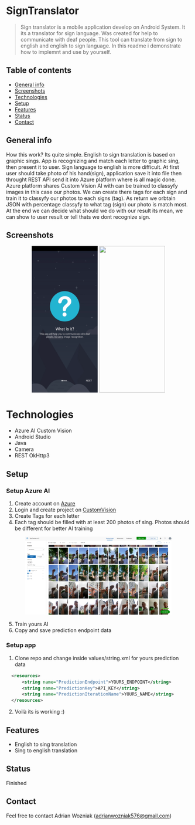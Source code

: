 # SignTranslator
>Sign translator is a mobile application develop on Android System. It its a translator for sign language. Was created for help to communicate with deaf people. This tool can translate from sign to english and english to sign language. In this readme i demonstrate how to implemnt and use by yourself.



## Table of contents
* [General info](#general-info)
* [Screenshots](#screenshots)
* [Technologies](#technologies)
* [Setup](#setup)
* [Features](#features)
* [Status](#status)
* [Contact](#contact)



## General info
How this work? Its quite simple. English to sign translation is based on graphic sings. App is recognizing and match each letter to graphic sing, then present it to user. Sign language to english is more difficult. At first user should take photo of his hand(sign), application save it into file then throught REST API send it into Azure platform where is all magic done. Azure platform shares Custom Vision AI with can be trained to classyfy images in this case our photos. We can create there tags for each sign and train it to classyfy our photos to each signs (tag). As return we orbtain JSON with percentage classyfy to what tag (sign) our photo is match most. At the end we can decide what should we do with our result its mean, we can show to user result or tell thats we dont recognize sign. 


## Screenshots
<p align="center">
 <img src="./01.gif" data-canonical-src="./2.jpg" width="180" height="400" />
 <img src="./02.gif" data-canonical-src="./2.jpg" width="180" height="400" />
</p>



# Technologies
* Azure AI Custom Vision
* Android Studio
* Java
* Camera
* REST OkHttp3



## Setup

### Setup Azure AI 
  1. Create account on [Azure](https://azure.microsoft.com/)
  2. Login and create project on [CustomVision](https://www.customvision.ai/)
  3. Create Tags for each letter
  4. Each tag should be filled with at least 200 photos of sing. Photos should be different for better AI training
  
<p align="center"><img src="./03.png" data-canonical-src="./2.jpg" width="400"  /></p>

  5. Train yours AI 
  6. Copy and save prediction endpoint data
  
### Setup app
  1. Clone repo and change inside values/string.xml for yours prediction data
  
  ```xml
    <resources>    
        <string name="PredictionEndpoint">YOURS_ENDPOINT</string>
        <string name="PredictionKey">API_KEY</string>
        <string name="PredictionIterationName">YOURS_NAME</string>
    </resources>
```

  2. Voilà its is working :)



## Features
* English to sing translation
* Sing to english translation



## Status
Finished



## Contact
Feel free to contact Adrian Wozniak (adrianwozniak576@gmail.com)

